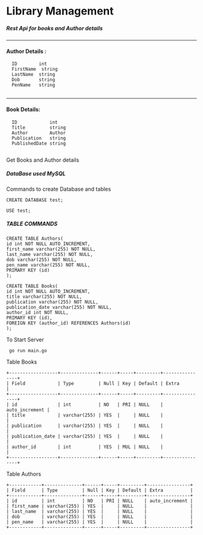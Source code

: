 # Library Management

##### Rest Api for books and Author details

___

#### Author Details :

```
  ID        int
  FirstName  string 
  LastName  string 
  Dob       string 
  PenName   string 
  
  ```
 ___
  #### Book Details: 

``` 
  ID            int
  Title         string 
  Author        Author 
  Publication   string 
  PublishedDate string 
  
``` 
Get Books and Author details

##### DataBase used MySQL

Commands to create Database and tables

``` CREATE DATABASE test; ```

``` USE test; ```

##### TABLE COMMANDS

```  
CREATE TABLE Authors(
id int NOT NULL AUTO_INCREMENT,
first_name varchar(255) NOT NULL,
last_name varchar(255) NOT NULL,
dob varchar(255) NOT NULL,
pen_name varchar(255) NOT NULL,
PRIMARY KEY (id)
);

CREATE TABLE Books(
id int NOT NULL AUTO_INCREMENT,
title varchar(255) NOT NULL,
publication varchar(255) NOT NULL,
publication_date varchar(255) NOT NULL,
author_id int NOT NULL,
PRIMARY KEY (id),
FOREIGN KEY (author_id) REFERENCES Authors(id)
);
```





To Start Server 

``` go run main.go```




Table Books
```
+------------------+--------------+------+-----+---------+----------------+
| Field            | Type         | Null | Key | Default | Extra          |
+------------------+--------------+------+-----+---------+----------------+
| id               | int          | NO   | PRI | NULL    | auto_increment |
| title            | varchar(255) | YES  |     | NULL    |                |
| publication      | varchar(255) | YES  |     | NULL    |                |
| publication_date | varchar(255) | YES  |     | NULL    |                |
| author_id        | int          | YES  | MUL | NULL    |                |
+------------------+--------------+------+-----+---------+----------------+
```
Table Authors
```
+------------+--------------+------+-----+---------+----------------+
| Field      | Type         | Null | Key | Default | Extra          |
+------------+--------------+------+-----+---------+----------------+
| id         | int          | NO   | PRI | NULL    | auto_increment |
| first_name | varchar(255) | YES  |     | NULL    |                |
| last_name  | varchar(255) | YES  |     | NULL    |                |
| dob        | varchar(255) | YES  |     | NULL    |                |
| pen_name   | varchar(255) | YES  |     | NULL    |                |
+------------+--------------+------+-----+---------+----------------+
```
